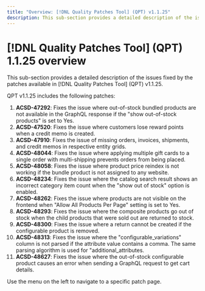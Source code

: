 ```yaml
---
title: "Overview: [!DNL Quality Patches Tool] (QPT) v1.1.25"
description: This sub-section provides a detailed description of the issues fixed by the patches available in [!DNL Quality Patches Tool] (QPT) v1.1.25.
---
```

# [!DNL Quality Patches Tool] (QPT) 1.1.25 overview

This sub-section provides a detailed description of the issues fixed by the patches available in [!DNL Quality Patches Tool] (QPT) v1.1.25.

QPT v1.1.25 includes the following patches:

1. **ACSD-47292**: Fixes the issue where out-of-stock bundled products are not available in the GraphQL response if the "show out-of-stock products" is set to Yes.
1. **ACSD-47520**: Fixes the issue where customers lose reward points when a credit memo is created.
1. **ACSD-47910**: Fixes the issue of missing orders, invoices, shipments, and credit memos in respective entity grids.
1. **ACSD-48044**: Fixes the issue where applying multiple gift cards to a single order with multi-shipping prevents orders from being placed.
1. **ACSD-48058**: Fixes the issue where product price reindex is not working if the bundle product is not assigned to any website.
1. **ACSD-48234**: Fixes the issue where the catalog search result shows an incorrect category item count when the "show out of stock" option is enabled.
1. **ACSD-48262**: Fixes the issue where products are not visible on the frontend when "Allow All Products Per Page" setting is set to Yes.
1. **ACSD-48293**: Fixes the issue where the composite products go out of stock when the child products that were sold out are returned to stock.
1. **ACSD-48300**: Fixes the issue where a return cannot be created if the configurable product is removed.
1. **ACSD-48313**: Fixes the issue where the "configurable_variations" column is not parsed if the attribute value contains a comma. The same parsing algorithm is used for "additional_attributes.
1. **ACSD-48627**: Fixes the issue where the out-of-stock configurable product causes an error when sending a GraphQL request to get cart details.

Use the menu on the left to navigate to a specific patch page.

